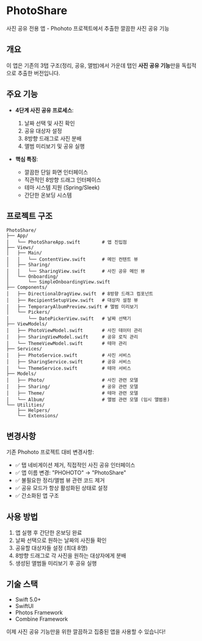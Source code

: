# PhotoShare

사진 공유 전용 앱 - Phohoto 프로젝트에서 추출한 깔끔한 사진 공유 기능

## 개요

이 앱은 기존의 3탭 구조(정리, 공유, 앨범)에서 가운데 탭인 **사진 공유 기능**만을 독립적으로 추출한 버전입니다.

## 주요 기능

- **4단계 사진 공유 프로세스**:
  1. 날짜 선택 및 사진 확인
  2. 공유 대상자 설정  
  3. 8방향 드래그로 사진 분배
  4. 앨범 미리보기 및 공유 실행

- **핵심 특징**:
  - 깔끔한 단일 화면 인터페이스
  - 직관적인 8방향 드래그 인터페이스
  - 테마 시스템 지원 (Spring/Sleek)
  - 간단한 온보딩 시스템

## 프로젝트 구조

```
PhotoShare/
├── App/
│   └── PhotoShareApp.swift        # 앱 진입점
├── Views/
│   ├── Main/
│   │   └── ContentView.swift      # 메인 컨텐트 뷰
│   ├── Sharing/
│   │   └── SharingView.swift      # 사진 공유 메인 뷰
│   └── Onboarding/
│       └── SimpleOnboardingView.swift
├── Components/
│   ├── DirectionalDragView.swift  # 8방향 드래그 컴포넌트
│   ├── RecipientSetupView.swift   # 대상자 설정 뷰
│   ├── TemporaryAlbumPreview.swift # 앨범 미리보기
│   └── Pickers/
│       └── DatePickerView.swift   # 날짜 선택기
├── ViewModels/
│   ├── PhotoViewModel.swift       # 사진 데이터 관리
│   ├── SharingViewModel.swift     # 공유 로직 관리
│   └── ThemeViewModel.swift       # 테마 관리
├── Services/
│   ├── PhotoService.swift         # 사진 서비스
│   ├── SharingService.swift       # 공유 서비스
│   └── ThemeService.swift         # 테마 서비스
├── Models/
│   ├── Photo/                     # 사진 관련 모델
│   ├── Sharing/                   # 공유 관련 모델
│   ├── Theme/                     # 테마 관련 모델
│   └── Album/                     # 앨범 관련 모델 (임시 앨범용)
└── Utilities/
    ├── Helpers/
    └── Extensions/
```

## 변경사항

기존 Phohoto 프로젝트 대비 변경사항:

- ✅ 탭 네비게이션 제거, 직접적인 사진 공유 인터페이스
- ✅ 앱 이름 변경: "PHOHOTO" → "PhotoShare"
- ✅ 불필요한 정리/앨범 뷰 관련 코드 제거
- ✅ 공유 모드가 항상 활성화된 상태로 설정
- ✅ 간소화된 앱 구조

## 사용 방법

1. 앱 실행 후 간단한 온보딩 완료
2. 날짜 선택으로 원하는 날짜의 사진들 확인
3. 공유할 대상자들 설정 (최대 8명)
4. 8방향 드래그로 각 사진을 원하는 대상자에게 분배
5. 생성된 앨범들 미리보기 후 공유 실행

## 기술 스택

- Swift 5.0+
- SwiftUI
- Photos Framework
- Combine Framework

이제 사진 공유 기능만을 위한 깔끔하고 집중된 앱을 사용할 수 있습니다!